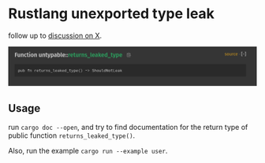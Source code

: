 # Rustlang unexported type leak

follow up to [discussion on X](https://x.com/Vrixyz/status/1831350042256613568).

![rustdoc screenshot showing unlinkable type `ShouldNotLeak` as a return type for function `returns_leaked_type`, this type is not highlighted.](rustdoc_unknown_type.png)

## Usage

run `cargo doc --open`, and try to find documentation for the return type of public function `returns_leaked_type()`.

Also, run the example `cargo run --example user`.